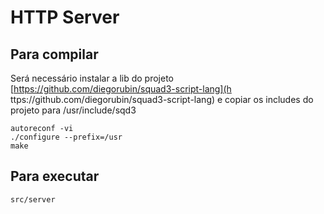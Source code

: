 # HTTP Server

## Para compilar

Será necessário instalar a lib do projeto [https://github.com/diegorubin/squad3-script-lang](h    ttps://github.com/diegorubin/squad3-script-lang) e copiar os includes do projeto para /usr/include/sqd3

```
autoreconf -vi
./configure --prefix=/usr
make
```
## Para executar

```
src/server
```
